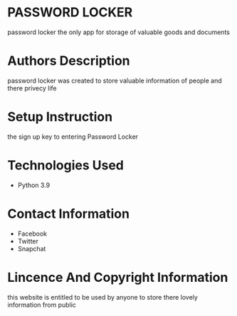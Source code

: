 # PASSWORD LOCKER

password locker the only app for storage of valuable goods and documents

# Authors Description

password locker was created to store valuable information of people and there privecy life

# Setup Instruction

the sign up key to entering Password Locker

# Technologies Used

* Python 3.9

# Contact Information

* Facebook
* Twitter
* Snapchat

# Lincence And Copyright Information

this website is entitled to be used by anyone to store there lovely information from public